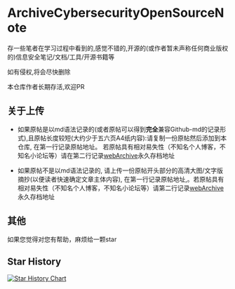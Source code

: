 # ArchiveCybersecurityOpenSourceNote

存一些笔者在学习过程中看到的,感觉不错的,开源的(或作者暂未声称任何商业版权的)信息安全笔记/文档/工具/开源书籍等

如有侵权,将会尽快删除

本仓库作者长期存活,欢迎PR

## 关于上传

* 如果原帖是以md语法记录的(或者原帖可以得到**完全**兼容Github-md的记录形式),且原帖长度较短(大约少于五六页A4纸内容):请复制一份原帖然后添加到本仓库, 在第一行记录原帖地址。
若原帖具有相对易失性（不知名个人博客，不知名小论坛等）请在第二行记录[webArchive](https://archive.org/web/)永久存档地址

* 如果原帖不是以md语法记录的, 请上传一份原帖开头部分的高清大图/文字版摘抄(以便读者快速确定文章主体内容), 在第一行记录原帖地址,。若原帖具有相对易失性（不知名个人博客，不知名小论坛等）请第二行记录[webArchive](https://archive.org/web/)永久存档地址

## 其他

如果您觉得对您有帮助，麻烦给一颗star

## Star History

[![Star History Chart](https://api.star-history.com/svg?repos=KSroido/ArchiveCybersecurityOpenSourceNote&type=Date)](https://star-history.com/#KSroido/ArchiveCybersecurityOpenSourceNote&Date)
